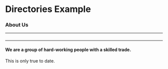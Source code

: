 # Directories Example 
### About Us 

----
### 

----

#### We are a group of hard-working people with a skilled trade.

This is only true to date.
